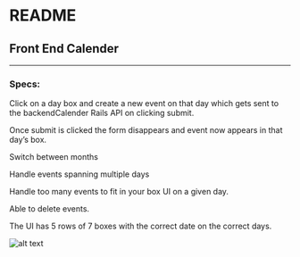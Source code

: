 # README

## Front End Calender
----
### Specs:



Click on a day box and create a new event on that day which gets sent to the backendCalender Rails API on clicking submit.


Once submit is clicked the form disappears and event now appears in that day’s box.


Switch between months


Handle events spanning multiple days


Handle too many events to fit in your box UI on a given day.


Able to delete events.


The UI has 5 rows of 7 boxes with the correct date on the correct days.

![alt text]('https://raw.githubusercontent.com/S-MORA/FrontandBackCalendar/master/CalendarFrontEnd/FrontEndScreenShot.png')
